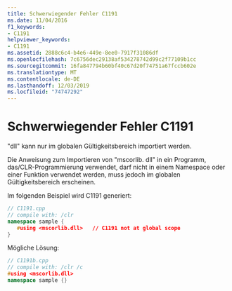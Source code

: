 ```yaml
---
title: Schwerwiegender Fehler C1191
ms.date: 11/04/2016
f1_keywords:
- C1191
helpviewer_keywords:
- C1191
ms.assetid: 2888c6c4-b4e6-449e-8ee0-7917f31086df
ms.openlocfilehash: 7c6756dec29138af534278742d99c2f77109b1cc
ms.sourcegitcommit: 16fa847794b60bf40c67d20f74751a67fccb602e
ms.translationtype: MT
ms.contentlocale: de-DE
ms.lasthandoff: 12/03/2019
ms.locfileid: "74747292"
---
```

# <a name="fatal-error-c1191"></a>Schwerwiegender Fehler C1191

"dll" kann nur im globalen Gültigkeitsbereich importiert werden.

Die Anweisung zum Importieren von "mscorlib. dll" in ein Programm, das/CLR-Programmierung verwendet, darf nicht in einem Namespace oder einer Funktion verwendet werden, muss jedoch im globalen Gültigkeitsbereich erscheinen.

Im folgenden Beispiel wird C1191 generiert:

```cpp
// C1191.cpp
// compile with: /clr
namespace sample {
   #using <mscorlib.dll>   // C1191 not at global scope
}
```

Mögliche Lösung:

```cpp
// C1191b.cpp
// compile with: /clr /c
#using <mscorlib.dll>
namespace sample {}
```
